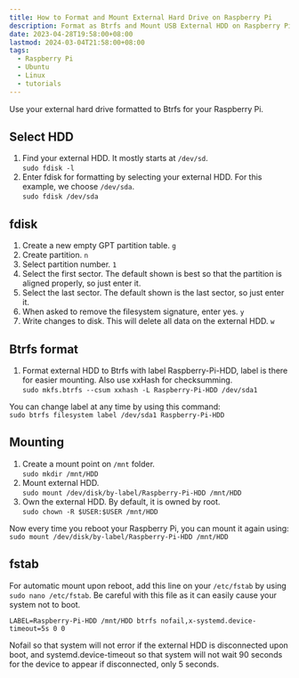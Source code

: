 ```yaml
---
title: How to Format and Mount External Hard Drive on Raspberry Pi
description: Format as Btrfs and Mount USB External HDD on Raspberry Pi
date: 2023-04-28T19:58:00+08:00
lastmod: 2024-03-04T21:58:00+08:00
tags:
  - Raspberry Pi
  - Ubuntu
  - Linux
  - tutorials
---
```

Use your external hard drive formatted to Btrfs for your Raspberry Pi.

## Select HDD
1. Find your external HDD. It mostly starts at `/dev/sd`.\
`sudo fdisk -l`
2. Enter fdisk for formatting by selecting your external HDD. For this example, we choose `/dev/sda`.\
`sudo fdisk /dev/sda`

## fdisk
1. Create a new empty GPT partition table. `g`
2. Create partition. `n`
3. Select partition number. `1`
4. Select the first sector. The default shown is best so that the partition is aligned properly, so just enter it.
5. Select the last sector. The default shown is the last sector, so just enter it.
6. When asked to remove the filesystem signature, enter yes. `y`
7. Write changes to disk. This will delete all data on the external HDD. `w`

## Btrfs format
1. Format external HDD to Btrfs with label Raspberry-Pi-HDD, label is there for easier mounting. Also use xxHash for checksumming.\
`sudo mkfs.btrfs --csum xxhash -L Raspberry-Pi-HDD /dev/sda1`

You can change label at any time by using this command:\
`sudo btrfs filesystem label /dev/sda1 Raspberry-Pi-HDD`

## Mounting
1. Create a mount point on `/mnt` folder.\
`sudo mkdir /mnt/HDD`
2. Mount external HDD.\
`sudo mount /dev/disk/by-label/Raspberry-Pi-HDD /mnt/HDD`
3. Own the external HDD. By default, it is owned by root.\
`sudo chown -R $USER:$USER /mnt/HDD`

Now every time you reboot your Raspberry Pi, you can mount it again using:\
`sudo mount /dev/disk/by-label/Raspberry-Pi-HDD /mnt/HDD`

## fstab
For automatic mount upon reboot, add this line on your `/etc/fstab` by using `sudo nano /etc/fstab`. Be careful with this file as it can easily cause your system not to boot.
```
LABEL=Raspberry-Pi-HDD /mnt/HDD btrfs nofail,x-systemd.device-timeout=5s 0 0
```
Nofail so that system will not error if the external HDD is disconnected upon boot, and systemd.device-timeout so that system will not wait 90 seconds for the device to appear if disconnected, only 5 seconds.